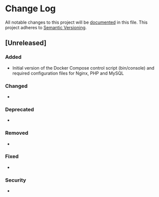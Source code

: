 # Change Log
All notable changes to this project will be [documented](http://keepachangelog.com/) in this file.
This project adheres to [Semantic Versioning](http://semver.org/).

## [Unreleased]
### Added
- Initial version of the Docker Compose control script (bin/console) and required configuration files for Nginx, PHP and MySQL

### Changed
-

### Deprecated
-

### Removed
-

### Fixed
-

### Security
-
